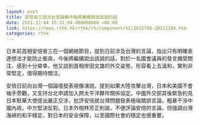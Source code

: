 ```yaml
---
layout: post
title: 安倍晉三就涉台言論稱今後將繼續說出該說的話
date: 2021-12-04 15:31:04.000000000 +08:00
link: https://news.rthk.hk/rthk/ch/component/k2/1622760-20211204.htm
categories: rthk
---
```


日本前首相安倍晉三在一個網絡節目，提到日前涉及台灣的言論，指出只有明確表達想法才能防止衝突，今後將繼續說出該說的話，對於一名國會議員的發言備受關注，感到十分榮幸。他又談到首相岸田文雄的外交姿態，形容看上去溫和，實則非常堅定，值得期待關注。

安倍日前向台灣一個論壇發表視像演說，提到如果大陸攻擊台灣，日本和美國不會袖手旁觀，又支持台北申請加入跨太平洋夥伴關係協定。中國外交部其後緊急約見日本駐華大使提出嚴正交涉，批評安倍就台灣問題發表極端錯誤言論，粗暴干涉中國內政，中方堅決反對。日本外相林芳正則說，不便評論安倍的言論，但強調台灣海峽的和平穩定，對日本的安全保障，以至國際社會的穩定也很重要。
